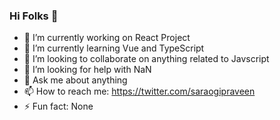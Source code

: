### Hi Folks 👋


- 🔭 I’m currently working on React Project
- 🌱 I’m currently learning Vue and TypeScript 
- 👯 I’m looking to collaborate on anything related to Javscript
- 🤔 I’m looking for help with NaN
- 💬 Ask me about anything
- 📫 How to reach me: https://twitter.com/saraogipraveen
- ⚡ Fun fact: None

